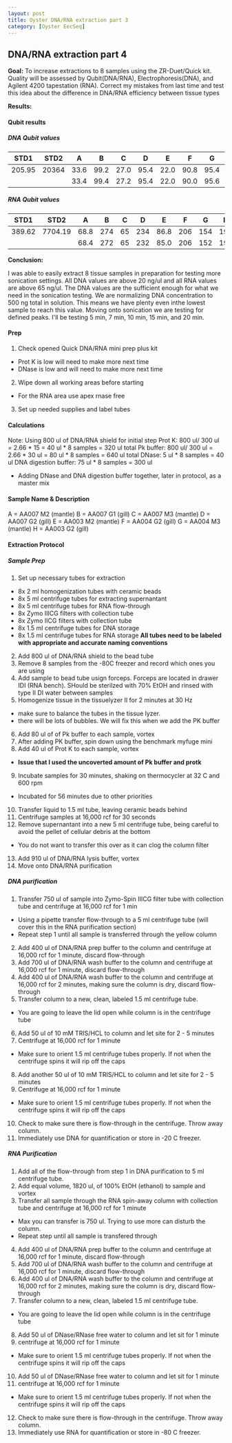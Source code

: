```yaml
---
layout: post
title: Oyster DNA/RNA extraction part 3
category: [Oyster EecSeq]
---
```


## DNA/RNA extraction part 4

**Goal:** To increase extractions to 8 samples using the ZR-Duet/Quick kit. Quality will be assessed by Qubit(DNA/RNA), Electrophoresis(DNA), and Agilent 4200 tapestation (RNA). Correct my mistakes from last time and test this idea about the difference in DNA/RNA efficiency between tissue types

**Results:**

#### Qubit results


##### DNA Qubit values

STD1|STD2|A|B|C|D|E|F|G|H|
----|----|-|-|-|-|-|-|-|-|
205.95|20364|33.6|99.2|27.0|95.4|22.0|90.8|95.4|159|
      |     |33.4|99.4|27.2|95.4|22.0|90.0|95.6|160|


##### RNA Qubit values

STD1|STD2|A|B|C|D|E|F|G|H|
----|----|-|-|-|-|-|-|-|-|
389.62|7704.19|68.8|274|65|234|86.8|206|154|192|
      |       |68.4|272|65|232|85.0|206|152|192|
      
**Conclusion:**

I was able to easily extract 8 tissue samples in preparation for testing more sonication settings. All DNA values are above 20 ng/ul and all RNA values are above 65 ng/ul. The DNA values are the sufficient enough for what we need in the sonication testing. We are normalizing DNA concentration to 500 ng total in solution. This means we have plenty even inthe lowest sample to reach this value. Moving onto sonication we are testing for defined peaks. I'll be testing 5 min, 7 min, 10 min, 15 min, and 20 min. 

#### Prep

1. Check opened Quick DNA/RNA mini prep plus kit
  * Prot K is low will need to make more next time
  * DNase is low and will need to make more next time
2. Wipe down all working areas before starting
  * For the RNA area use apex rnase free
3. Set up needed supplies and label tubes
  
#### Calculations

Note: Using 800 ul of DNA/RNA shield for initial step
Prot K: 800 ul/ 300 ul = 2.66 * 15 = 40 ul * 8 samples = 320 ul total
Pk buffer: 800 ul/ 300 ul = 2.66 * 30 ul = 80 ul * 8 samples = 640 ul total
DNase: 5 ul * 8 samples = 40 ul 
DNA digestion buffer: 75 ul * 8 samples = 300 ul 
* Adding DNase and DNA digestion buffer together, later in protocol, as a master mix

#### Sample Name & Description

A = AA007 M2 (mantle)
B = AA007 G1 (gill)
C = AA007 M3 (mantle)
D = AA007 G2 (gill)
E = AA003 M2 (mantle)
F = AA004 G2 (gill)
G = AA004 M3 (mantle)
H = AA003 G2 (gill)

#### Extraction Protocol

##### Sample Prep

1. Set up necessary tubes for extraction
  * 8x 2 ml homogenization tubes with ceramic beads
  * 8x 5 ml centrifuge tubes for extracting supernantant
  * 8x 5 ml centrifuge tubes for RNA flow-through
  * 8x Zymo IIICG filters with collection tube
  * 8x Zymo IICG filters with collection tube
  * 8x 1.5 ml centrifuge tubes for DNA storage
  * 8x 1.5 ml centrifuge tubes for RNA storage
  **All tubes need to be labeled with appropriate and accurate naming conventions**
2. Add 800 ul of DNA/RNA shield to the bead tube
3. Remove 8 samples from the -80C freezer and record which ones you are using
4. Add sample to bead tube usign forceps. Forceps are located in drawer IDI (RNA bench). SHould be sterilzed with 70% EtOH and rinsed with type II DI water between samples
5. Homogenize tissue in the tissuelyzer II for 2 minutes at 30 Hz
  * make sure to balance the tubes in the tissue lyzer.
  * there will be lots of bubbles. We will fix this when we add the PK buffer
6. Add 80 ul of of Pk buffer to each sample, vortex
7. After adding PK buffer, spin down using the benchmark myfuge mini
8. Add 40 ul of Prot K to each sample, vortex
  * **Issue that I used the uncoverted amount of Pk buffer and protk** 
9. Incubate samples for 30 minutes, shaking on thermocycler at 32 C and 600 rpm
  * Incubated for 56 minutes due to other priorities
10. Transfer liquid to 1.5 ml tube, leaving ceramic beads behind
11. Centrifuge samples at 16,000 rcf for 30 seconds
12. Remove supernantant into a new 5 ml centrifuge tube, being careful to avoid the pellet of cellular debris at the bottom   
  * You do not want to transfer this over as it can clog the column filter
13. Add 910 ul of DNA/RNA lysis buffer, vortex
14. Move onto DNA/RNA purification

##### DNA purification

1. Transfer 750 ul of sample into Zymo-Spin IIICG filter tube with collection tube and centrifuge at 16,000 rcf for 1 min
  * Using a pipette transfer flow-through to a 5 ml centrifuge tube (will cover this in the RNA purification section)
  * Repeat step 1 until all sample is transferred through the yellow column 
2. Add 400 ul of DNA/RNA prep buffer to the column and centrifuge at 16,000 rcf for 1 minute, discard flow-through
3. Add 700 ul of DNA/RNA wash buffer to the column and centrifuge at 16,000 rcf for 1 minute, discard flow-through
4. Add 400 ul of DNA/RNA wash buffer to the column and centrifuge at 16,000 rcf for 2 minutes, making sure the column is dry, discard flow-through
5. Transfer column to a new, clean, labeled 1.5 ml centrifuge tube.
  * You are going to leave the lid open while column is in the centrifuge tube
6. Add 50 ul of 10 mM TRIS/HCL to column and let site for 2 - 5 minutes
7. Centrifuge at 16,000 rcf for 1 minute
  * Make sure to orient 1.5 ml centrifuge tubes properly. If not when the centrifuge spins it will rip off the caps
8. Add another 50 ul of 10 mM TRIS/HCL to column and let site for 2 - 5 minutes
9. Centrifuge at 16,000 rcf for 1 minute
  * Make sure to orient 1.5 ml centrifuge tubes properly. If not when the centrifuge spins it will rip off the caps
10. Check to make sure there is flow-through in the centrifuge. Throw away column.
11. Immediately use DNA for quantification or store in -20 C freezer.

##### RNA Purification

1. Add all of the flow-through from step 1 in DNA purification to 5 ml centrifuge tube.
2. Add equal volume, 1820 ul, of 100% EtOH (ethanol) to sample and vortex
3. Transfer all sample through the RNA spin-away column with collection tube and centrifuge at 16,000 rcf for 1 minute
  * Max you can transfer is 750 ul. Trying to use more can disturb the column.
  * Repeat step until all sample is transfered through 
4. Add 400 ul of DNA/RNA prep buffer to the column and centrifuge at 16,000 rcf for 1 minute, discard flow-through
5. Add 700 ul of DNA/RNA wash buffer to the column and centrifuge at 16,000 rcf for 1 minute, discard flow-through
6. Add 400 ul of DNA/RNA wash buffer to the column and centrifuge at 16,000 rcf for 2 minutes, making sure the column is dry, discard flow-through
7. Transfer column to a new, clean, labeled 1.5 ml centrifuge tube.
  * You are going to leave the lid open while column is in the centrifuge tube
8. Add 50 ul of DNase/RNase free water to column and let sit for 1 minute
9. centrifuge at 16,000 rcf for 1 minute
  * Make sure to orient 1.5 ml centrifuge tubes properly. If not when the centrifuge spins it will rip off the caps
10. Add 50 ul of DNase/RNase free water to column and let sit for 1 minute
11. centrifuge at 16,000 rcf for 1 minute
  * Make sure to orient 1.5 ml centrifuge tubes properly. If not when the centrifuge spins it will rip off the caps
12. Check to make sure there is flow-through in the centrifuge. Throw away column.
13. Immediately use RNA for quantification or store in -80 C freezer.
